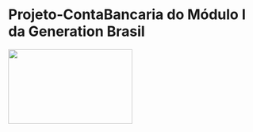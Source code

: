 # Projeto-ContaBancaria do Módulo I da Generation Brasil

<img src="https://imgur.com/a/1LN2XhG.png" style="height: 150px; width:250px;"/>
